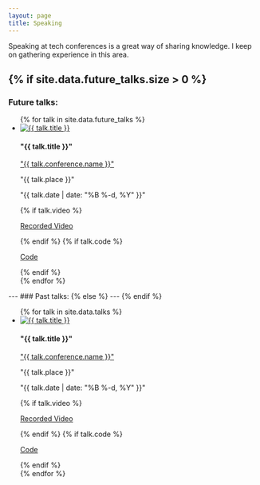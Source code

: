 ```yaml
---
layout: page
title: Speaking
---
```


Speaking at tech conferences is a great way of sharing knowledge. I keep on gathering experience in this area.

{% if site.data.future_talks.size > 0 %}
---
### Future talks:
<div class="talks">
<ul>
{% for talk in site.data.future_talks %}
	<li>
		<div class="talk-slides">
			<a href="{{ talk.slides }}"><img src="{{ talk.preview }}" alt= "{{ talk.title }}"></a>
		</div>
		<div class="talk-info">
			<h4>"{{ talk.title }}"</h4>
			<p><i class="fa fa-comments"></i> <a href="{{ conference.link }}">"{{ talk.conference.name }}"</a></p>
			<p><i class="fa fa-map-signs"></i> "{{ talk.place }}"</p>
			<p><i class="fa fa-calendar-check-o"></i> "{{ talk.date | date: "%B %-d, %Y" }}"</p>
			{% if talk.video %}
            	<p><i class="fa fa-cloud-upload"></i> <a href="{{ talk.video }}">Recorded Video</a></p>
            {% endif %}
			{% if talk.code %}
            	<p><i class="fa fa-code"></i> <a href="{{ talk.code }}">Code</a></p>
            {% endif %}
		</div>
	</li>
{% endfor %}
</ul>
</div>
---
### Past talks:  	
{% else %}
---
{% endif %}
<div class="talks">
<ul>
{% for talk in site.data.talks %}
	<li>
		<div class="talk-slides">
  			<a href="{{ talk.slides }}"><img src="{{ talk.preview }}" alt= "{{ talk.title }}"></a>
		</div>
		<div class="talk-info">
			<h4>"{{ talk.title }}"</h4>
			<p><i class="fa fa-comments"></i> <a href="{{ conference.link }}">"{{ talk.conference.name }}"</a></p>
			<p><i class="fa fa-map-signs"></i> "{{ talk.place }}"</p>
			<p><i class="fa fa-calendar-check-o"></i> "{{ talk.date | date: "%B %-d, %Y" }}"</p>
			{% if talk.video %}
            	<p><i class="fa fa-cloud-upload"></i> <a href="{{ talk.video }}">Recorded Video</a></p>
            {% endif %}
			{% if talk.code %}
            	<p><i class="fa fa-code"></i> <a href="{{ talk.code }}">Code</a></p>
            {% endif %}
		</div>
	</li>
{% endfor %}
</ul>
</div>
